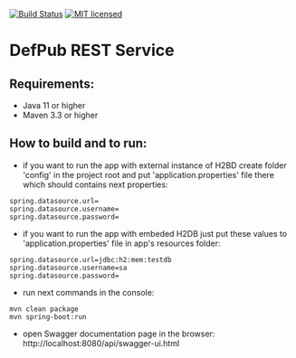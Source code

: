 [![Build Status](https://travis-ci.org/defpub/defpub-rest-service.svg?branch=master)](https://travis-ci.org/defpub/defpub-rest-service)
[![MIT licensed](https://img.shields.io/badge/license-MIT-blue.svg)](./LICENSE)

# DefPub REST Service

## Requirements:
- Java 11 or higher
- Maven 3.3 or higher

## How to build and to run:
- if you want to run the app with external instance of H2BD create folder 'config' in the project root and put 'application.properties' file there which should contains next properties:
```
spring.datasource.url=
spring.datasource.username=
spring.datasource.password=
```
- if you want to run the app with embeded H2DB just put these values to 'application.properties' file in app's resources folder:
```
spring.datasource.url=jdbc:h2:mem:testdb
spring.datasource.username=sa
spring.datasource.password=
```
- run next commands in the console:
```
mvn clean package
mvn spring-boot:run
```
- open Swagger documentation page in the browser: http://localhost:8080/api/swagger-ui.html
